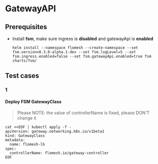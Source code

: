 # GatewayAPI

## Prerequisites

- Install **fsm**, make sure ingress is **disabled** and gatewayApi is **enabled**

  `helm install --namespace flomesh --create-namespace --set fsm.version=0.3.0-alpha.1-dev --set fsm.logLevel=5 --set fsm.ingress.enabled=false --set fsm.gatewayApi.enabled=true fsm charts/fsm/`

## Test cases

### 1

#### Deploy FSM GatewayClass
  > Please NOTE: the value of controllerName is fixed, please DON'T change it
  ```shell
  cat <<EOF | kubectl apply -f -
  apiVersion: gateway.networking.k8s.io/v1beta1
  kind: GatewayClass
  metadata:
    name: flomesh-lb
  spec:
    controllerName: flomesh.io/gateway-controller
  EOF
  ```